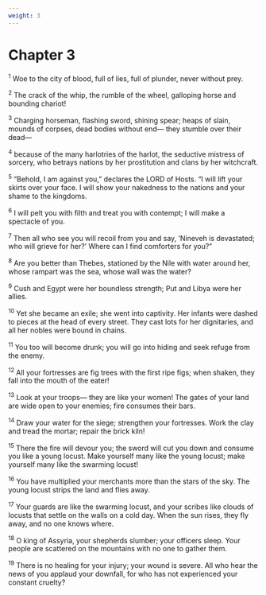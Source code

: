 ```yaml
---
weight: 3
---
```


# Chapter 3

<sup>1</sup> Woe to the city of blood, full of lies, full of plunder, never without prey. 

<sup>2</sup> The crack of the whip, the rumble of the wheel, galloping horse and bounding chariot! 

<sup>3</sup> Charging horseman, flashing sword, shining spear; heaps of slain, mounds of corpses, dead bodies without end— they stumble over their dead— 

<sup>4</sup> because of the many harlotries of the harlot, the seductive mistress of sorcery, who betrays nations by her prostitution and clans by her witchcraft. 

<sup>5</sup> “Behold, I am against you,” declares the LORD of Hosts. “I will lift your skirts over your face. I will show your nakedness to the nations and your shame to the kingdoms. 

<sup>6</sup> I will pelt you with filth and treat you with contempt; I will make a spectacle of you. 

<sup>7</sup> Then all who see you will recoil from you and say, ‘Nineveh is devastated; who will grieve for her?’ Where can I find comforters for you?” 

<sup>8</sup> Are you better than Thebes, stationed by the Nile with water around her, whose rampart was the sea, whose wall was the water? 

<sup>9</sup> Cush and Egypt were her boundless strength; Put and Libya were her allies. 

<sup>10</sup> Yet she became an exile; she went into captivity. Her infants were dashed to pieces at the head of every street. They cast lots for her dignitaries, and all her nobles were bound in chains. 

<sup>11</sup> You too will become drunk; you will go into hiding and seek refuge from the enemy. 

<sup>12</sup> All your fortresses are fig trees with the first ripe figs; when shaken, they fall into the mouth of the eater! 

<sup>13</sup> Look at your troops— they are like your women! The gates of your land are wide open to your enemies; fire consumes their bars. 

<sup>14</sup> Draw your water for the siege; strengthen your fortresses. Work the clay and tread the mortar; repair the brick kiln! 

<sup>15</sup> There the fire will devour you; the sword will cut you down and consume you like a young locust. Make yourself many like the young locust; make yourself many like the swarming locust! 

<sup>16</sup> You have multiplied your merchants more than the stars of the sky. The young locust strips the land and flies away. 

<sup>17</sup> Your guards are like the swarming locust, and your scribes like clouds of locusts that settle on the walls on a cold day. When the sun rises, they fly away, and no one knows where. 

<sup>18</sup> O king of Assyria, your shepherds slumber; your officers sleep. Your people are scattered on the mountains with no one to gather them. 

<sup>19</sup> There is no healing for your injury; your wound is severe. All who hear the news of you applaud your downfall, for who has not experienced your constant cruelty?

